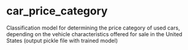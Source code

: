 # car_price_category
Classification model for determining the price category of used cars, depending on the vehicle characteristics offered for sale in the United States (output pickle file with trained model)
